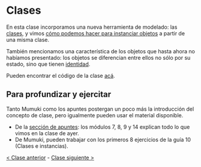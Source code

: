 # Clases

En esta clase incorporamos una nueva herramienta de modelado: las [clases](http://wiki.uqbar.org/wiki/articles/clases.html), y vimos [cómo podemos hacer para instanciar objetos](http://wiki.uqbar.org/wiki/articles/herramientas-de-instanciacion.html) a partir de una misma clase.

También mencionamos una característica de los objetos que hasta ahora no habíamos presentado: los objetos se diferencian entre ellos no sólo por su estado, sino que tienen [identidad](http://wiki.uqbar.org/wiki/articles/igual-o-identico-----vs---.html).

Pueden encontrar el código de la clase [acá](https://github.com/pdep-mit/ejemplos-de-clase-wollok/tree/master/ejemplos-de-clase/src/clase03).

## Para profundizar y ejercitar

Tanto Mumuki como los apuntes postergan un poco más la introducción del concepto de clase, pero igualmente pueden usar el material disponible.
- De la [sección de apuntes](http://www.pdep.com.ar/material/apuntes): los módulos 7, 8, 9 y 14 explican todo lo que vimos en la clase de ayer.
- De Mumuki, pueden trabajar con los primeros 8 ejercicios de la guía 10 (Clases e instancias).

[< Clase anterior](https://github.com/pdep-mit/bitacora-de-clase/blob/master/clase-18.md) - [Clase siguiente >](https://github.com/pdep-mit/bitacora-de-clase/blob/master/clase-20.md)
